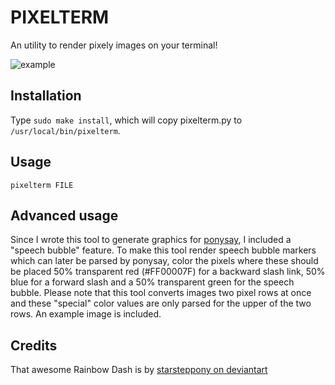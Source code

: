 PIXELTERM
=========
An utility to render pixely images on your terminal!

![example](http://i.imgur.com/WqgsQ62.png)

Installation
------------
Type ```sudo make install```, which will copy pixelterm.py to ```/usr/local/bin/pixelterm```.

Usage
-----
```pixelterm FILE```

Advanced usage
--------------
Since I wrote this tool to generate graphics for
[ponysay](https://github.com/jaseg/ponysay), I included a "speech bubble"
feature. To make this tool render speech bubble markers which can later be
parsed by ponysay, color the pixels where these should be placed 50%
transparent red (#FF00007F) for a backward slash link, 50% blue for a forward
slash and a 50% transparent green for the speech bubble. Please note that this
tool converts images two pixel rows at once and these "special" color values
are only parsed for the upper of the two rows. An example image is included.

Credits
-------
That awesome Rainbow Dash is by [starsteppony on deviantart](http://starsteppony.deviantart.com/art/Rainbow-Dash-Salute-263753912)

